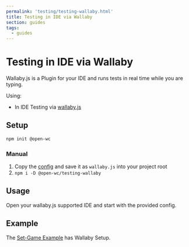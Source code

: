 ```yaml
---
permalink: 'testing/testing-wallaby.html'
title: Testing in IDE via Wallaby
section: guides
tags:
  - guides
---
```


# Testing in IDE via Wallaby

Wallaby.js is a Plugin for your IDE and runs tests in real time while you are typing.

[//]: # 'AUTO INSERT HEADER PREPUBLISH'

Using:

- In IDE Testing via [wallaby.js](https://wallabyjs.com/)

## Setup

```bash
npm init @open-wc
```

### Manual

1. Copy the [config](https://github.com/open-wc/open-wc/blob/master/packages/create/src/generators/testing-wallaby/templates/static/wallaby.js) and save it as `wallaby.js` into your project root
2. `npm i -D @open-wc/testing-wallaby`

## Usage

Open your wallaby.js supported IDE and start with the provided config.

## Example

The [Set-Game Example](https://github.com/open-wc/example-vanilla-set-game/) has Wallaby Setup.
